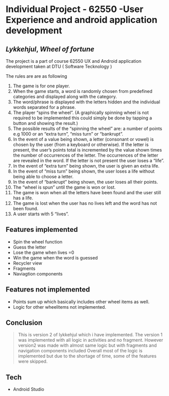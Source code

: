 # Individual Project - 62550 -User Experience and android application development
## _Lykkehjul_, _Wheel of fortune_


The project is a part of course 62550 UX and Android application development taken at DTU ( Software Tecknology )

The rules are are as following
1. The game is for one player. 
2. When the game starts, a word is randomly chosen from predefined categories and displayed 
along with the category. 
3. The word/phrase is displayed with the letters hidden and the individual words separated for a 
phrase. 
4. The player “spins the wheel”. (A graphically spinning wheel is not required to be implemented 
this could simply be done by tapping a button and showing the result.) 
5. The possible results of the “spinning the wheel” are: a number of points e.g 1000 or an “extra 
turn”, “miss turn” or “bankrupt”. 
6. In the event of a value being shown, a letter (consonant or vowel) is chosen by the user (from 
a keyboard or otherwise). If the letter is present, the user’s points total is incremented by the 
value shown times the number of occurrences of the letter. The occurrences of the letter are 
revealed in the word. If the letter is not present the user loses a “life”. 
7. In the event of “extra turn” being shown, the user is given an extra life. 
8. In the event of “miss turn” being shown, the user loses a life without being able to choose a 
letter. 
9. In the event of “bankrupt” being shown, the user loses all their points. 
10. The “wheel is spun” until the game is won or lost. 
11. The game is won when all the letters have been found and the user still has a life. 
12. The game is lost when the user has no lives left and the word has not been found. 
13. A user starts with 5 “lives”. 



## Features implemented

- Spin the wheel function
- Guess the letter
- Lose the game when lives =0
- Win the game when the word is guessed
- Recycler view
- Fragments
- Naviagtion components

## Features not implemented
- Points sum up which basically includes other wheel items as well.
-  Logic for other wheelitems not implemented.

## Conclusion
> This is version 2 of lykkehjul which i have implemented.
> The version 1 was implemented with all logic in activities 
> and no fragment. However version2 was made with almost same 
> logic but with fragments and navigation components included
> Overall most of the logic is implemented but due to the shortage
>  of time, some of the features were skipped.

## Tech
- Android Studio 


